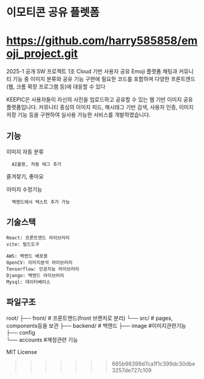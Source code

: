 # 이모티콘 공유 플렛폼
https://github.com/harry585858/emoji_project.git
=======
2025-1 공개 SW 프로젝트 1조
Cloud 기반 사용자 공유 Emoji 플랫폼 
채팅과 커뮤니티 기능 중 이미지 분류와 공유 기능 구현에 필요한 코드를 포함하며 다양한 프론트엔드(웹, 크롬 확장 프로그램 등)에 대응할 수 있다

KEEPIC은 사용자들이 자신의 사진을 업로드하고 공유할 수 있는 웹 기반 이미지 공유 플랫폼입니다. 커뮤니티 중심의 이미지 피드, 해시태그 기반 검색, 사용자 인증, 이미지 저장 기능 등을 구현하여 실사용 가능한 서비스를 개발하였습니다.

## 기능

이미지 자동 분류
```
  AI활용, 자동 태그 추가
```
즐겨찾기, 좋아요

이미지 수정기능
```
  백엔드에서 텍스트 추가 가능
```
## 기술스택
```
React: 프론트엔드 라이브러리
vite: 빌드도구

AWS: 백엔드 배포용
OpenCV: 이미지분석 라이브러리
Tensorflow: 인공지능 라이브러리
Django: 백엔드 라이브러리
Mysql: 데이터베이스
```
## 파일구조
root/
├── front/                # 프론트엔드(front 브랜치로 분리)
    └── src/               # pages, components등을 보관
├── backend/              # 백엔드
    ├── image            #이미지관련기능
    ├── config          
    └── accounts         #계정관련 기능


MIT License



>>>>>>> 665b98399d7ca1f1c399dc30dbe3257de727c109
